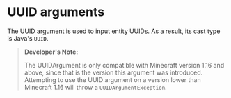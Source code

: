 # UUID arguments

The UUID argument is used to input entity UUIDs. As a result, its cast type is Java's `UUID`.

> **Developer's Note:**
>
> The UUIDArgument is only compatible with Minecraft version 1.16 and above, since that is the version this argument was introduced. Attempting to use the UUID argument on a version lower than Minecraft 1.16 will throw a `UUIDArgumentException`.

